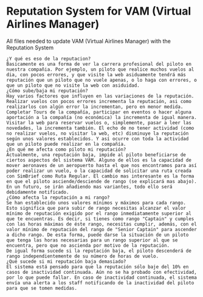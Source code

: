 # Reputation System for VAM (Virtual Airlines Manager)
All files needed to update VAM (Virtual Airlines Manager) with the Reputation System

    ¿Y qué es eso de la reputacion?
    Basicamente es una forma de ver la carrera profesional del piloto en nuestra compañia. Por ejemplo, un piloto que realice muchos vuelos al dia, con pocos errores, y que visite la web asiduamente tendrá más reputación que un piloto que no vuele apenas, o lo haga con errores, o que un piloto que no visite la web con asiduidad.
    ¿Cómo sube/baja mi reputación?
    Hay varios factores que influyen en las variaciones de la reputación. Realizar vuelos con pocos errores incrementa la reputación, asi como realizarlos con algún error la incrementan, pero en menor medida. Completar Tours de la compañía, participar en eventos o hacer alguna aportación a la compañía (no económica) la incrementa de igual manera. Visitar la web para reservar vuelos o, simplemente, pasar a leer las novedades, la incrementa también. El echo de no tener actividad (como no realizar vuelos, no visitar la web, etc) disminuye la reputación según unos valores establecidos. Y así ocurre con toda la actividad que un piloto puede realizar en la compañía.
    ¿En qué me afecta como piloto mi reputación?
    Actualmente, una reputación baja, impide al piloto beneficiarse de ciertos aspectos del sistema VAM. Alguno de ellos es la capacidad de mover aeronaves de un aeropuerto hasta el que nos encontramos para así poder realizar un vuelo, o la capacidad de solicitar una ruta creada con SimBrief como Ruta Regular. El cambio mas interesante es la forma en que el piloto asciende/desciende de rango (se explicará mas abajo). En un futuro, se irán añadiendo mas variantes, todo ello será debidamente notificado.
    ¿Cómo afecta la reputación a mi rango?
    Se han establecido unos valores mínimos y máximos para cada rango. Esto significa que para subir de rango necesitas alcanzar el valor mínimo de reputación exigido por el rango inmediatamente superior al que te encuentras. Es decir, si tienes como rango "Captain" y cumples con las horas máximas de éste rango, necesitas cumplir, además, con el valor mínimo de reputación del rango de "Senior Captain" para ascender a dicho rango. De esta forma, puede darse la situación de un piloto que tenga las horas necesarias para un rango superior al que se encuentra, pero que no ascienda por motivo de la reputación.
    De igual forma sucede si la reputación baja, el piloto descenderá de rango independientemente de su número de horas de vuelo.
    ¿Qué sucede si mi reputación baja demasiado?
    El sistema está pensado para que la reputación sólo baje del 10% en casos de inactividad continuada. Aún no se ha probado con efectividad, por lo que puede fallar. En caso de inactividad continuada, el sistema envía una alerta a los staff notificando de la inactividad del piloto para que se tomen medidas.
